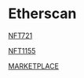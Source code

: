 # Etherscan
[NFT721](https://rinkeby.etherscan.io/address/0x49085904BcfBEd93145AC9bd3F16Ff82682af53d)

[NFT1155](https://rinkeby.etherscan.io/address/0x5eB7077cF70f7d58Cc3BB79f2ee65dd38697F0a9)

[MARKETPLACE](https://rinkeby.etherscan.io/address/0x97C8D90351284e4b77b329E082e32efCaeB9Ea81)
